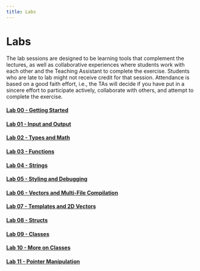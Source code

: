 ```yaml
---
title: Labs
---
```


# Labs

The lab sessions are designed to be learning tools that complement the lectures, as well as collaborative experiences where students work with each other and the Teaching Assistant to complete the exercise. Students who are late to lab might not receive credit for that session. Attendance is based on a good faith effort, i.e., the TAs will decide if you have put in a sincere effort to participate actively, collaborate with others, and attempt to complete the exercise.

#### [Lab 00 - Getting Started](labs/lab00.html)

#### [Lab 01 - Input and Output](labs/lab01.html)

#### [Lab 02 - Types and Math](labs/lab02.html)

#### [Lab 03 - Functions](labs/lab03.html)

#### [Lab 04 - Strings](labs/lab04.html)

#### [Lab 05 - Styling and Debugging](labs/lab05.html)

#### [Lab 06 - Vectors and Multi-File Compilation](labs/lab06.html)

#### [Lab 07 - Templates and 2D Vectors](labs/lab07.html)

#### [Lab 08 - Structs](labs/lab08.html)

#### [Lab 09 - Classes](labs/lab09.html)

#### [Lab 10 - More on Classes](labs/lab10.html)

#### [Lab 11 - Pointer Manipulation](labs/lab11.html)